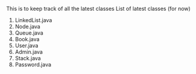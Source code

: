 This is to keep track of all the latest classes
List of latest classes (for now)
1. LinkedList.java
2. Node.java
3. Queue.java
4. Book.java
5. User.java
6. Admin.java
7. Stack.java
8. Password.java
